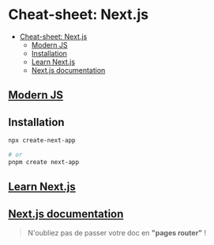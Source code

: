 # Cheat-sheet: Next.js


- [Cheat-sheet: Next.js](#cheat-sheet-nextjs)
  - [Modern JS](#modern-js)
  - [Installation](#installation)
  - [Learn Next.js](#learn-nextjs)
  - [Next.js documentation](#nextjs-documentation)


## [Modern JS](https://javascript.info/)

## Installation
```bash
npx create-next-app

# or
pnpm create next-app
```

## [Learn Next.js](https://nextjs.org/learn-pages-router/basics/create-nextjs-app)

## [Next.js documentation](https://nextjs.org/docs/getting-started)

> N'oubliez pas de passer votre doc en **"pages router"** !
